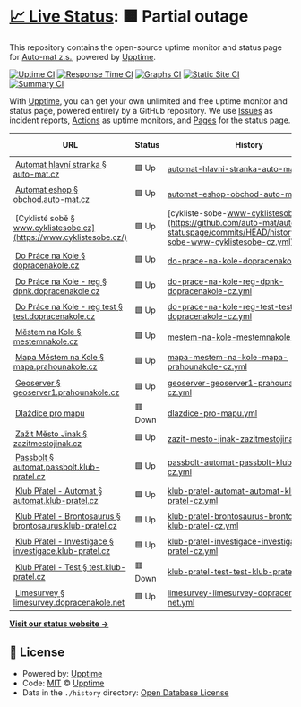 # [📈 Live Status](https://demo.upptime.js.org): <!--live status--> **🟧 Partial outage**

This repository contains the open-source uptime monitor and status page for [Auto-mat z.s.](https://auto-mat.cz), powered by [Upptime](https://github.com/upptime/upptime).

[![Uptime CI](https://github.com/auto-mat/automat-statuspage/workflows/Uptime%20CI/badge.svg)](https://github.com/auto-mat/automat-statuspage/actions?query=workflow%3A%22Uptime+CI%22)
[![Response Time CI](https://github.com/auto-mat/automat-statuspage/workflows/Response%20Time%20CI/badge.svg)](https://github.com/auto-mat/automat-statuspage/actions?query=workflow%3A%22Response+Time+CI%22)
[![Graphs CI](https://github.com/auto-mat/automat-statuspage/workflows/Graphs%20CI/badge.svg)](https://github.com/auto-mat/automat-statuspage/actions?query=workflow%3A%22Graphs+CI%22)
[![Static Site CI](https://github.com/auto-mat/automat-statuspage/workflows/Static%20Site%20CI/badge.svg)](https://github.com/auto-mat/automat-statuspage/actions?query=workflow%3A%22Static+Site+CI%22)
[![Summary CI](https://github.com/auto-mat/automat-statuspage/workflows/Summary%20CI/badge.svg)](https://github.com/auto-mat/automat-statuspage/actions?query=workflow%3A%22Summary+CI%22)

With [Upptime](https://upptime.js.org), you can get your own unlimited and free uptime monitor and status page, powered entirely by a GitHub repository. We use [Issues](https://github.com/upptime/upptime/issues) as incident reports, [Actions](https://github.com/auto-mat/automat-statuspage/actions) as uptime monitors, and [Pages](https://demo.upptime.js.org) for the status page.

<!--start: status pages-->
<!-- This summary is generated by Upptime (https://github.com/upptime/upptime) -->
<!-- Do not edit this manually, your changes will be overwritten -->
<!-- prettier-ignore -->
| URL | Status | History | Response Time | Uptime |
| --- | ------ | ------- | ------------- | ------ |
| <img alt="" src="https://icons.duckduckgo.com/ip3/auto-mat.cz.ico" height="13"> [Automat hlavní stranka § auto-mat.cz](https://auto-mat.cz) | 🟩 Up | [automat-hlavni-stranka-auto-mat-cz.yml](https://github.com/auto-mat/automat-statuspage/commits/HEAD/history/automat-hlavni-stranka-auto-mat-cz.yml) | <details><summary><img alt="Response time graph" src="./graphs/automat-hlavni-stranka-auto-mat-cz/response-time-week.png" height="20"> 1894ms</summary><br><a href="https://auto-mat.github.io/automat-statuspage/history/automat-hlavni-stranka-auto-mat-cz"><img alt="Response time 2185" src="https://img.shields.io/endpoint?url=https%3A%2F%2Fraw.githubusercontent.com%2Fauto-mat%2Fautomat-statuspage%2FHEAD%2Fapi%2Fautomat-hlavni-stranka-auto-mat-cz%2Fresponse-time.json"></a><br><a href="https://auto-mat.github.io/automat-statuspage/history/automat-hlavni-stranka-auto-mat-cz"><img alt="24-hour response time 1486" src="https://img.shields.io/endpoint?url=https%3A%2F%2Fraw.githubusercontent.com%2Fauto-mat%2Fautomat-statuspage%2FHEAD%2Fapi%2Fautomat-hlavni-stranka-auto-mat-cz%2Fresponse-time-day.json"></a><br><a href="https://auto-mat.github.io/automat-statuspage/history/automat-hlavni-stranka-auto-mat-cz"><img alt="7-day response time 1894" src="https://img.shields.io/endpoint?url=https%3A%2F%2Fraw.githubusercontent.com%2Fauto-mat%2Fautomat-statuspage%2FHEAD%2Fapi%2Fautomat-hlavni-stranka-auto-mat-cz%2Fresponse-time-week.json"></a><br><a href="https://auto-mat.github.io/automat-statuspage/history/automat-hlavni-stranka-auto-mat-cz"><img alt="30-day response time 2211" src="https://img.shields.io/endpoint?url=https%3A%2F%2Fraw.githubusercontent.com%2Fauto-mat%2Fautomat-statuspage%2FHEAD%2Fapi%2Fautomat-hlavni-stranka-auto-mat-cz%2Fresponse-time-month.json"></a><br><a href="https://auto-mat.github.io/automat-statuspage/history/automat-hlavni-stranka-auto-mat-cz"><img alt="1-year response time 2149" src="https://img.shields.io/endpoint?url=https%3A%2F%2Fraw.githubusercontent.com%2Fauto-mat%2Fautomat-statuspage%2FHEAD%2Fapi%2Fautomat-hlavni-stranka-auto-mat-cz%2Fresponse-time-year.json"></a></details> | <details><summary><a href="https://auto-mat.github.io/automat-statuspage/history/automat-hlavni-stranka-auto-mat-cz">100.00%</a></summary><a href="https://auto-mat.github.io/automat-statuspage/history/automat-hlavni-stranka-auto-mat-cz"><img alt="All-time uptime 99.73%" src="https://img.shields.io/endpoint?url=https%3A%2F%2Fraw.githubusercontent.com%2Fauto-mat%2Fautomat-statuspage%2FHEAD%2Fapi%2Fautomat-hlavni-stranka-auto-mat-cz%2Fuptime.json"></a><br><a href="https://auto-mat.github.io/automat-statuspage/history/automat-hlavni-stranka-auto-mat-cz"><img alt="24-hour uptime 100.00%" src="https://img.shields.io/endpoint?url=https%3A%2F%2Fraw.githubusercontent.com%2Fauto-mat%2Fautomat-statuspage%2FHEAD%2Fapi%2Fautomat-hlavni-stranka-auto-mat-cz%2Fuptime-day.json"></a><br><a href="https://auto-mat.github.io/automat-statuspage/history/automat-hlavni-stranka-auto-mat-cz"><img alt="7-day uptime 100.00%" src="https://img.shields.io/endpoint?url=https%3A%2F%2Fraw.githubusercontent.com%2Fauto-mat%2Fautomat-statuspage%2FHEAD%2Fapi%2Fautomat-hlavni-stranka-auto-mat-cz%2Fuptime-week.json"></a><br><a href="https://auto-mat.github.io/automat-statuspage/history/automat-hlavni-stranka-auto-mat-cz"><img alt="30-day uptime 100.00%" src="https://img.shields.io/endpoint?url=https%3A%2F%2Fraw.githubusercontent.com%2Fauto-mat%2Fautomat-statuspage%2FHEAD%2Fapi%2Fautomat-hlavni-stranka-auto-mat-cz%2Fuptime-month.json"></a><br><a href="https://auto-mat.github.io/automat-statuspage/history/automat-hlavni-stranka-auto-mat-cz"><img alt="1-year uptime 99.56%" src="https://img.shields.io/endpoint?url=https%3A%2F%2Fraw.githubusercontent.com%2Fauto-mat%2Fautomat-statuspage%2FHEAD%2Fapi%2Fautomat-hlavni-stranka-auto-mat-cz%2Fuptime-year.json"></a></details>
| <img alt="" src="https://icons.duckduckgo.com/ip3/obchod.auto-mat.cz.ico" height="13"> [Automat eshop § obchod.auto-mat.cz](https://obchod.auto-mat.cz/) | 🟩 Up | [automat-eshop-obchod-auto-mat-cz.yml](https://github.com/auto-mat/automat-statuspage/commits/HEAD/history/automat-eshop-obchod-auto-mat-cz.yml) | <details><summary><img alt="Response time graph" src="./graphs/automat-eshop-obchod-auto-mat-cz/response-time-week.png" height="20"> 1405ms</summary><br><a href="https://auto-mat.github.io/automat-statuspage/history/automat-eshop-obchod-auto-mat-cz"><img alt="Response time 1452" src="https://img.shields.io/endpoint?url=https%3A%2F%2Fraw.githubusercontent.com%2Fauto-mat%2Fautomat-statuspage%2FHEAD%2Fapi%2Fautomat-eshop-obchod-auto-mat-cz%2Fresponse-time.json"></a><br><a href="https://auto-mat.github.io/automat-statuspage/history/automat-eshop-obchod-auto-mat-cz"><img alt="24-hour response time 1307" src="https://img.shields.io/endpoint?url=https%3A%2F%2Fraw.githubusercontent.com%2Fauto-mat%2Fautomat-statuspage%2FHEAD%2Fapi%2Fautomat-eshop-obchod-auto-mat-cz%2Fresponse-time-day.json"></a><br><a href="https://auto-mat.github.io/automat-statuspage/history/automat-eshop-obchod-auto-mat-cz"><img alt="7-day response time 1405" src="https://img.shields.io/endpoint?url=https%3A%2F%2Fraw.githubusercontent.com%2Fauto-mat%2Fautomat-statuspage%2FHEAD%2Fapi%2Fautomat-eshop-obchod-auto-mat-cz%2Fresponse-time-week.json"></a><br><a href="https://auto-mat.github.io/automat-statuspage/history/automat-eshop-obchod-auto-mat-cz"><img alt="30-day response time 1294" src="https://img.shields.io/endpoint?url=https%3A%2F%2Fraw.githubusercontent.com%2Fauto-mat%2Fautomat-statuspage%2FHEAD%2Fapi%2Fautomat-eshop-obchod-auto-mat-cz%2Fresponse-time-month.json"></a><br><a href="https://auto-mat.github.io/automat-statuspage/history/automat-eshop-obchod-auto-mat-cz"><img alt="1-year response time 1466" src="https://img.shields.io/endpoint?url=https%3A%2F%2Fraw.githubusercontent.com%2Fauto-mat%2Fautomat-statuspage%2FHEAD%2Fapi%2Fautomat-eshop-obchod-auto-mat-cz%2Fresponse-time-year.json"></a></details> | <details><summary><a href="https://auto-mat.github.io/automat-statuspage/history/automat-eshop-obchod-auto-mat-cz">100.00%</a></summary><a href="https://auto-mat.github.io/automat-statuspage/history/automat-eshop-obchod-auto-mat-cz"><img alt="All-time uptime 99.72%" src="https://img.shields.io/endpoint?url=https%3A%2F%2Fraw.githubusercontent.com%2Fauto-mat%2Fautomat-statuspage%2FHEAD%2Fapi%2Fautomat-eshop-obchod-auto-mat-cz%2Fuptime.json"></a><br><a href="https://auto-mat.github.io/automat-statuspage/history/automat-eshop-obchod-auto-mat-cz"><img alt="24-hour uptime 100.00%" src="https://img.shields.io/endpoint?url=https%3A%2F%2Fraw.githubusercontent.com%2Fauto-mat%2Fautomat-statuspage%2FHEAD%2Fapi%2Fautomat-eshop-obchod-auto-mat-cz%2Fuptime-day.json"></a><br><a href="https://auto-mat.github.io/automat-statuspage/history/automat-eshop-obchod-auto-mat-cz"><img alt="7-day uptime 100.00%" src="https://img.shields.io/endpoint?url=https%3A%2F%2Fraw.githubusercontent.com%2Fauto-mat%2Fautomat-statuspage%2FHEAD%2Fapi%2Fautomat-eshop-obchod-auto-mat-cz%2Fuptime-week.json"></a><br><a href="https://auto-mat.github.io/automat-statuspage/history/automat-eshop-obchod-auto-mat-cz"><img alt="30-day uptime 100.00%" src="https://img.shields.io/endpoint?url=https%3A%2F%2Fraw.githubusercontent.com%2Fauto-mat%2Fautomat-statuspage%2FHEAD%2Fapi%2Fautomat-eshop-obchod-auto-mat-cz%2Fuptime-month.json"></a><br><a href="https://auto-mat.github.io/automat-statuspage/history/automat-eshop-obchod-auto-mat-cz"><img alt="1-year uptime 99.52%" src="https://img.shields.io/endpoint?url=https%3A%2F%2Fraw.githubusercontent.com%2Fauto-mat%2Fautomat-statuspage%2FHEAD%2Fapi%2Fautomat-eshop-obchod-auto-mat-cz%2Fuptime-year.json"></a></details>
| <img alt="" src="https://icons.duckduckgo.com/ip3/www.cyklistesobe.cz.ico" height="13"> [Cyklisté sobě § www.cyklistesobe.cz](https://www.cyklistesobe.cz/) | 🟩 Up | [cykliste-sobe-www-cyklistesobe-cz.yml](https://github.com/auto-mat/automat-statuspage/commits/HEAD/history/cykliste-sobe-www-cyklistesobe-cz.yml) | <details><summary><img alt="Response time graph" src="./graphs/cykliste-sobe-www-cyklistesobe-cz/response-time-week.png" height="20"> 1216ms</summary><br><a href="https://auto-mat.github.io/automat-statuspage/history/cykliste-sobe-www-cyklistesobe-cz"><img alt="Response time 3570" src="https://img.shields.io/endpoint?url=https%3A%2F%2Fraw.githubusercontent.com%2Fauto-mat%2Fautomat-statuspage%2FHEAD%2Fapi%2Fcykliste-sobe-www-cyklistesobe-cz%2Fresponse-time.json"></a><br><a href="https://auto-mat.github.io/automat-statuspage/history/cykliste-sobe-www-cyklistesobe-cz"><img alt="24-hour response time 1117" src="https://img.shields.io/endpoint?url=https%3A%2F%2Fraw.githubusercontent.com%2Fauto-mat%2Fautomat-statuspage%2FHEAD%2Fapi%2Fcykliste-sobe-www-cyklistesobe-cz%2Fresponse-time-day.json"></a><br><a href="https://auto-mat.github.io/automat-statuspage/history/cykliste-sobe-www-cyklistesobe-cz"><img alt="7-day response time 1216" src="https://img.shields.io/endpoint?url=https%3A%2F%2Fraw.githubusercontent.com%2Fauto-mat%2Fautomat-statuspage%2FHEAD%2Fapi%2Fcykliste-sobe-www-cyklistesobe-cz%2Fresponse-time-week.json"></a><br><a href="https://auto-mat.github.io/automat-statuspage/history/cykliste-sobe-www-cyklistesobe-cz"><img alt="30-day response time 1063" src="https://img.shields.io/endpoint?url=https%3A%2F%2Fraw.githubusercontent.com%2Fauto-mat%2Fautomat-statuspage%2FHEAD%2Fapi%2Fcykliste-sobe-www-cyklistesobe-cz%2Fresponse-time-month.json"></a><br><a href="https://auto-mat.github.io/automat-statuspage/history/cykliste-sobe-www-cyklistesobe-cz"><img alt="1-year response time 2250" src="https://img.shields.io/endpoint?url=https%3A%2F%2Fraw.githubusercontent.com%2Fauto-mat%2Fautomat-statuspage%2FHEAD%2Fapi%2Fcykliste-sobe-www-cyklistesobe-cz%2Fresponse-time-year.json"></a></details> | <details><summary><a href="https://auto-mat.github.io/automat-statuspage/history/cykliste-sobe-www-cyklistesobe-cz">100.00%</a></summary><a href="https://auto-mat.github.io/automat-statuspage/history/cykliste-sobe-www-cyklistesobe-cz"><img alt="All-time uptime 94.91%" src="https://img.shields.io/endpoint?url=https%3A%2F%2Fraw.githubusercontent.com%2Fauto-mat%2Fautomat-statuspage%2FHEAD%2Fapi%2Fcykliste-sobe-www-cyklistesobe-cz%2Fuptime.json"></a><br><a href="https://auto-mat.github.io/automat-statuspage/history/cykliste-sobe-www-cyklistesobe-cz"><img alt="24-hour uptime 100.00%" src="https://img.shields.io/endpoint?url=https%3A%2F%2Fraw.githubusercontent.com%2Fauto-mat%2Fautomat-statuspage%2FHEAD%2Fapi%2Fcykliste-sobe-www-cyklistesobe-cz%2Fuptime-day.json"></a><br><a href="https://auto-mat.github.io/automat-statuspage/history/cykliste-sobe-www-cyklistesobe-cz"><img alt="7-day uptime 100.00%" src="https://img.shields.io/endpoint?url=https%3A%2F%2Fraw.githubusercontent.com%2Fauto-mat%2Fautomat-statuspage%2FHEAD%2Fapi%2Fcykliste-sobe-www-cyklistesobe-cz%2Fuptime-week.json"></a><br><a href="https://auto-mat.github.io/automat-statuspage/history/cykliste-sobe-www-cyklistesobe-cz"><img alt="30-day uptime 100.00%" src="https://img.shields.io/endpoint?url=https%3A%2F%2Fraw.githubusercontent.com%2Fauto-mat%2Fautomat-statuspage%2FHEAD%2Fapi%2Fcykliste-sobe-www-cyklistesobe-cz%2Fuptime-month.json"></a><br><a href="https://auto-mat.github.io/automat-statuspage/history/cykliste-sobe-www-cyklistesobe-cz"><img alt="1-year uptime 97.49%" src="https://img.shields.io/endpoint?url=https%3A%2F%2Fraw.githubusercontent.com%2Fauto-mat%2Fautomat-statuspage%2FHEAD%2Fapi%2Fcykliste-sobe-www-cyklistesobe-cz%2Fuptime-year.json"></a></details>
| <img alt="" src="https://icons.duckduckgo.com/ip3/dopracenakole.cz.ico" height="13"> [Do Práce na Kole § dopracenakole.cz](https://dopracenakole.cz) | 🟩 Up | [do-prace-na-kole-dopracenakole-cz.yml](https://github.com/auto-mat/automat-statuspage/commits/HEAD/history/do-prace-na-kole-dopracenakole-cz.yml) | <details><summary><img alt="Response time graph" src="./graphs/do-prace-na-kole-dopracenakole-cz/response-time-week.png" height="20"> 1522ms</summary><br><a href="https://auto-mat.github.io/automat-statuspage/history/do-prace-na-kole-dopracenakole-cz"><img alt="Response time 2317" src="https://img.shields.io/endpoint?url=https%3A%2F%2Fraw.githubusercontent.com%2Fauto-mat%2Fautomat-statuspage%2FHEAD%2Fapi%2Fdo-prace-na-kole-dopracenakole-cz%2Fresponse-time.json"></a><br><a href="https://auto-mat.github.io/automat-statuspage/history/do-prace-na-kole-dopracenakole-cz"><img alt="24-hour response time 1607" src="https://img.shields.io/endpoint?url=https%3A%2F%2Fraw.githubusercontent.com%2Fauto-mat%2Fautomat-statuspage%2FHEAD%2Fapi%2Fdo-prace-na-kole-dopracenakole-cz%2Fresponse-time-day.json"></a><br><a href="https://auto-mat.github.io/automat-statuspage/history/do-prace-na-kole-dopracenakole-cz"><img alt="7-day response time 1522" src="https://img.shields.io/endpoint?url=https%3A%2F%2Fraw.githubusercontent.com%2Fauto-mat%2Fautomat-statuspage%2FHEAD%2Fapi%2Fdo-prace-na-kole-dopracenakole-cz%2Fresponse-time-week.json"></a><br><a href="https://auto-mat.github.io/automat-statuspage/history/do-prace-na-kole-dopracenakole-cz"><img alt="30-day response time 1761" src="https://img.shields.io/endpoint?url=https%3A%2F%2Fraw.githubusercontent.com%2Fauto-mat%2Fautomat-statuspage%2FHEAD%2Fapi%2Fdo-prace-na-kole-dopracenakole-cz%2Fresponse-time-month.json"></a><br><a href="https://auto-mat.github.io/automat-statuspage/history/do-prace-na-kole-dopracenakole-cz"><img alt="1-year response time 2366" src="https://img.shields.io/endpoint?url=https%3A%2F%2Fraw.githubusercontent.com%2Fauto-mat%2Fautomat-statuspage%2FHEAD%2Fapi%2Fdo-prace-na-kole-dopracenakole-cz%2Fresponse-time-year.json"></a></details> | <details><summary><a href="https://auto-mat.github.io/automat-statuspage/history/do-prace-na-kole-dopracenakole-cz">100.00%</a></summary><a href="https://auto-mat.github.io/automat-statuspage/history/do-prace-na-kole-dopracenakole-cz"><img alt="All-time uptime 99.84%" src="https://img.shields.io/endpoint?url=https%3A%2F%2Fraw.githubusercontent.com%2Fauto-mat%2Fautomat-statuspage%2FHEAD%2Fapi%2Fdo-prace-na-kole-dopracenakole-cz%2Fuptime.json"></a><br><a href="https://auto-mat.github.io/automat-statuspage/history/do-prace-na-kole-dopracenakole-cz"><img alt="24-hour uptime 100.00%" src="https://img.shields.io/endpoint?url=https%3A%2F%2Fraw.githubusercontent.com%2Fauto-mat%2Fautomat-statuspage%2FHEAD%2Fapi%2Fdo-prace-na-kole-dopracenakole-cz%2Fuptime-day.json"></a><br><a href="https://auto-mat.github.io/automat-statuspage/history/do-prace-na-kole-dopracenakole-cz"><img alt="7-day uptime 100.00%" src="https://img.shields.io/endpoint?url=https%3A%2F%2Fraw.githubusercontent.com%2Fauto-mat%2Fautomat-statuspage%2FHEAD%2Fapi%2Fdo-prace-na-kole-dopracenakole-cz%2Fuptime-week.json"></a><br><a href="https://auto-mat.github.io/automat-statuspage/history/do-prace-na-kole-dopracenakole-cz"><img alt="30-day uptime 99.96%" src="https://img.shields.io/endpoint?url=https%3A%2F%2Fraw.githubusercontent.com%2Fauto-mat%2Fautomat-statuspage%2FHEAD%2Fapi%2Fdo-prace-na-kole-dopracenakole-cz%2Fuptime-month.json"></a><br><a href="https://auto-mat.github.io/automat-statuspage/history/do-prace-na-kole-dopracenakole-cz"><img alt="1-year uptime 99.73%" src="https://img.shields.io/endpoint?url=https%3A%2F%2Fraw.githubusercontent.com%2Fauto-mat%2Fautomat-statuspage%2FHEAD%2Fapi%2Fdo-prace-na-kole-dopracenakole-cz%2Fuptime-year.json"></a></details>
| <img alt="" src="https://icons.duckduckgo.com/ip3/dpnk.dopracenakole.cz.ico" height="13"> [Do Práce na Kole - reg § dpnk.dopracenakole.cz](https://dpnk.dopracenakole.cz) | 🟩 Up | [do-prace-na-kole-reg-dpnk-dopracenakole-cz.yml](https://github.com/auto-mat/automat-statuspage/commits/HEAD/history/do-prace-na-kole-reg-dpnk-dopracenakole-cz.yml) | <details><summary><img alt="Response time graph" src="./graphs/do-prace-na-kole-reg-dpnk-dopracenakole-cz/response-time-week.png" height="20"> 3957ms</summary><br><a href="https://auto-mat.github.io/automat-statuspage/history/do-prace-na-kole-reg-dpnk-dopracenakole-cz"><img alt="Response time 1863" src="https://img.shields.io/endpoint?url=https%3A%2F%2Fraw.githubusercontent.com%2Fauto-mat%2Fautomat-statuspage%2FHEAD%2Fapi%2Fdo-prace-na-kole-reg-dpnk-dopracenakole-cz%2Fresponse-time.json"></a><br><a href="https://auto-mat.github.io/automat-statuspage/history/do-prace-na-kole-reg-dpnk-dopracenakole-cz"><img alt="24-hour response time 1822" src="https://img.shields.io/endpoint?url=https%3A%2F%2Fraw.githubusercontent.com%2Fauto-mat%2Fautomat-statuspage%2FHEAD%2Fapi%2Fdo-prace-na-kole-reg-dpnk-dopracenakole-cz%2Fresponse-time-day.json"></a><br><a href="https://auto-mat.github.io/automat-statuspage/history/do-prace-na-kole-reg-dpnk-dopracenakole-cz"><img alt="7-day response time 3957" src="https://img.shields.io/endpoint?url=https%3A%2F%2Fraw.githubusercontent.com%2Fauto-mat%2Fautomat-statuspage%2FHEAD%2Fapi%2Fdo-prace-na-kole-reg-dpnk-dopracenakole-cz%2Fresponse-time-week.json"></a><br><a href="https://auto-mat.github.io/automat-statuspage/history/do-prace-na-kole-reg-dpnk-dopracenakole-cz"><img alt="30-day response time 2953" src="https://img.shields.io/endpoint?url=https%3A%2F%2Fraw.githubusercontent.com%2Fauto-mat%2Fautomat-statuspage%2FHEAD%2Fapi%2Fdo-prace-na-kole-reg-dpnk-dopracenakole-cz%2Fresponse-time-month.json"></a><br><a href="https://auto-mat.github.io/automat-statuspage/history/do-prace-na-kole-reg-dpnk-dopracenakole-cz"><img alt="1-year response time 1877" src="https://img.shields.io/endpoint?url=https%3A%2F%2Fraw.githubusercontent.com%2Fauto-mat%2Fautomat-statuspage%2FHEAD%2Fapi%2Fdo-prace-na-kole-reg-dpnk-dopracenakole-cz%2Fresponse-time-year.json"></a></details> | <details><summary><a href="https://auto-mat.github.io/automat-statuspage/history/do-prace-na-kole-reg-dpnk-dopracenakole-cz">99.63%</a></summary><a href="https://auto-mat.github.io/automat-statuspage/history/do-prace-na-kole-reg-dpnk-dopracenakole-cz"><img alt="All-time uptime 98.00%" src="https://img.shields.io/endpoint?url=https%3A%2F%2Fraw.githubusercontent.com%2Fauto-mat%2Fautomat-statuspage%2FHEAD%2Fapi%2Fdo-prace-na-kole-reg-dpnk-dopracenakole-cz%2Fuptime.json"></a><br><a href="https://auto-mat.github.io/automat-statuspage/history/do-prace-na-kole-reg-dpnk-dopracenakole-cz"><img alt="24-hour uptime 100.00%" src="https://img.shields.io/endpoint?url=https%3A%2F%2Fraw.githubusercontent.com%2Fauto-mat%2Fautomat-statuspage%2FHEAD%2Fapi%2Fdo-prace-na-kole-reg-dpnk-dopracenakole-cz%2Fuptime-day.json"></a><br><a href="https://auto-mat.github.io/automat-statuspage/history/do-prace-na-kole-reg-dpnk-dopracenakole-cz"><img alt="7-day uptime 99.63%" src="https://img.shields.io/endpoint?url=https%3A%2F%2Fraw.githubusercontent.com%2Fauto-mat%2Fautomat-statuspage%2FHEAD%2Fapi%2Fdo-prace-na-kole-reg-dpnk-dopracenakole-cz%2Fuptime-week.json"></a><br><a href="https://auto-mat.github.io/automat-statuspage/history/do-prace-na-kole-reg-dpnk-dopracenakole-cz"><img alt="30-day uptime 99.50%" src="https://img.shields.io/endpoint?url=https%3A%2F%2Fraw.githubusercontent.com%2Fauto-mat%2Fautomat-statuspage%2FHEAD%2Fapi%2Fdo-prace-na-kole-reg-dpnk-dopracenakole-cz%2Fuptime-month.json"></a><br><a href="https://auto-mat.github.io/automat-statuspage/history/do-prace-na-kole-reg-dpnk-dopracenakole-cz"><img alt="1-year uptime 98.72%" src="https://img.shields.io/endpoint?url=https%3A%2F%2Fraw.githubusercontent.com%2Fauto-mat%2Fautomat-statuspage%2FHEAD%2Fapi%2Fdo-prace-na-kole-reg-dpnk-dopracenakole-cz%2Fuptime-year.json"></a></details>
| <img alt="" src="https://icons.duckduckgo.com/ip3/test.dopracenakole.cz.ico" height="13"> [Do Práce na Kole - reg test § test.dopracenakole.cz](https://test.dopracenakole.cz) | 🟩 Up | [do-prace-na-kole-reg-test-test-dopracenakole-cz.yml](https://github.com/auto-mat/automat-statuspage/commits/HEAD/history/do-prace-na-kole-reg-test-test-dopracenakole-cz.yml) | <details><summary><img alt="Response time graph" src="./graphs/do-prace-na-kole-reg-test-test-dopracenakole-cz/response-time-week.png" height="20"> 3113ms</summary><br><a href="https://auto-mat.github.io/automat-statuspage/history/do-prace-na-kole-reg-test-test-dopracenakole-cz"><img alt="Response time 1416" src="https://img.shields.io/endpoint?url=https%3A%2F%2Fraw.githubusercontent.com%2Fauto-mat%2Fautomat-statuspage%2FHEAD%2Fapi%2Fdo-prace-na-kole-reg-test-test-dopracenakole-cz%2Fresponse-time.json"></a><br><a href="https://auto-mat.github.io/automat-statuspage/history/do-prace-na-kole-reg-test-test-dopracenakole-cz"><img alt="24-hour response time 2193" src="https://img.shields.io/endpoint?url=https%3A%2F%2Fraw.githubusercontent.com%2Fauto-mat%2Fautomat-statuspage%2FHEAD%2Fapi%2Fdo-prace-na-kole-reg-test-test-dopracenakole-cz%2Fresponse-time-day.json"></a><br><a href="https://auto-mat.github.io/automat-statuspage/history/do-prace-na-kole-reg-test-test-dopracenakole-cz"><img alt="7-day response time 3113" src="https://img.shields.io/endpoint?url=https%3A%2F%2Fraw.githubusercontent.com%2Fauto-mat%2Fautomat-statuspage%2FHEAD%2Fapi%2Fdo-prace-na-kole-reg-test-test-dopracenakole-cz%2Fresponse-time-week.json"></a><br><a href="https://auto-mat.github.io/automat-statuspage/history/do-prace-na-kole-reg-test-test-dopracenakole-cz"><img alt="30-day response time 2460" src="https://img.shields.io/endpoint?url=https%3A%2F%2Fraw.githubusercontent.com%2Fauto-mat%2Fautomat-statuspage%2FHEAD%2Fapi%2Fdo-prace-na-kole-reg-test-test-dopracenakole-cz%2Fresponse-time-month.json"></a><br><a href="https://auto-mat.github.io/automat-statuspage/history/do-prace-na-kole-reg-test-test-dopracenakole-cz"><img alt="1-year response time 1538" src="https://img.shields.io/endpoint?url=https%3A%2F%2Fraw.githubusercontent.com%2Fauto-mat%2Fautomat-statuspage%2FHEAD%2Fapi%2Fdo-prace-na-kole-reg-test-test-dopracenakole-cz%2Fresponse-time-year.json"></a></details> | <details><summary><a href="https://auto-mat.github.io/automat-statuspage/history/do-prace-na-kole-reg-test-test-dopracenakole-cz">99.62%</a></summary><a href="https://auto-mat.github.io/automat-statuspage/history/do-prace-na-kole-reg-test-test-dopracenakole-cz"><img alt="All-time uptime 98.69%" src="https://img.shields.io/endpoint?url=https%3A%2F%2Fraw.githubusercontent.com%2Fauto-mat%2Fautomat-statuspage%2FHEAD%2Fapi%2Fdo-prace-na-kole-reg-test-test-dopracenakole-cz%2Fuptime.json"></a><br><a href="https://auto-mat.github.io/automat-statuspage/history/do-prace-na-kole-reg-test-test-dopracenakole-cz"><img alt="24-hour uptime 98.81%" src="https://img.shields.io/endpoint?url=https%3A%2F%2Fraw.githubusercontent.com%2Fauto-mat%2Fautomat-statuspage%2FHEAD%2Fapi%2Fdo-prace-na-kole-reg-test-test-dopracenakole-cz%2Fuptime-day.json"></a><br><a href="https://auto-mat.github.io/automat-statuspage/history/do-prace-na-kole-reg-test-test-dopracenakole-cz"><img alt="7-day uptime 99.62%" src="https://img.shields.io/endpoint?url=https%3A%2F%2Fraw.githubusercontent.com%2Fauto-mat%2Fautomat-statuspage%2FHEAD%2Fapi%2Fdo-prace-na-kole-reg-test-test-dopracenakole-cz%2Fuptime-week.json"></a><br><a href="https://auto-mat.github.io/automat-statuspage/history/do-prace-na-kole-reg-test-test-dopracenakole-cz"><img alt="30-day uptime 99.60%" src="https://img.shields.io/endpoint?url=https%3A%2F%2Fraw.githubusercontent.com%2Fauto-mat%2Fautomat-statuspage%2FHEAD%2Fapi%2Fdo-prace-na-kole-reg-test-test-dopracenakole-cz%2Fuptime-month.json"></a><br><a href="https://auto-mat.github.io/automat-statuspage/history/do-prace-na-kole-reg-test-test-dopracenakole-cz"><img alt="1-year uptime 97.78%" src="https://img.shields.io/endpoint?url=https%3A%2F%2Fraw.githubusercontent.com%2Fauto-mat%2Fautomat-statuspage%2FHEAD%2Fapi%2Fdo-prace-na-kole-reg-test-test-dopracenakole-cz%2Fuptime-year.json"></a></details>
| <img alt="" src="https://icons.duckduckgo.com/ip3/mestemnakole.cz.ico" height="13"> [Městem na Kole § mestemnakole.cz](https://mestemnakole.cz) | 🟩 Up | [mestem-na-kole-mestemnakole-cz.yml](https://github.com/auto-mat/automat-statuspage/commits/HEAD/history/mestem-na-kole-mestemnakole-cz.yml) | <details><summary><img alt="Response time graph" src="./graphs/mestem-na-kole-mestemnakole-cz/response-time-week.png" height="20"> 819ms</summary><br><a href="https://auto-mat.github.io/automat-statuspage/history/mestem-na-kole-mestemnakole-cz"><img alt="Response time 1014" src="https://img.shields.io/endpoint?url=https%3A%2F%2Fraw.githubusercontent.com%2Fauto-mat%2Fautomat-statuspage%2FHEAD%2Fapi%2Fmestem-na-kole-mestemnakole-cz%2Fresponse-time.json"></a><br><a href="https://auto-mat.github.io/automat-statuspage/history/mestem-na-kole-mestemnakole-cz"><img alt="24-hour response time 861" src="https://img.shields.io/endpoint?url=https%3A%2F%2Fraw.githubusercontent.com%2Fauto-mat%2Fautomat-statuspage%2FHEAD%2Fapi%2Fmestem-na-kole-mestemnakole-cz%2Fresponse-time-day.json"></a><br><a href="https://auto-mat.github.io/automat-statuspage/history/mestem-na-kole-mestemnakole-cz"><img alt="7-day response time 819" src="https://img.shields.io/endpoint?url=https%3A%2F%2Fraw.githubusercontent.com%2Fauto-mat%2Fautomat-statuspage%2FHEAD%2Fapi%2Fmestem-na-kole-mestemnakole-cz%2Fresponse-time-week.json"></a><br><a href="https://auto-mat.github.io/automat-statuspage/history/mestem-na-kole-mestemnakole-cz"><img alt="30-day response time 738" src="https://img.shields.io/endpoint?url=https%3A%2F%2Fraw.githubusercontent.com%2Fauto-mat%2Fautomat-statuspage%2FHEAD%2Fapi%2Fmestem-na-kole-mestemnakole-cz%2Fresponse-time-month.json"></a><br><a href="https://auto-mat.github.io/automat-statuspage/history/mestem-na-kole-mestemnakole-cz"><img alt="1-year response time 1059" src="https://img.shields.io/endpoint?url=https%3A%2F%2Fraw.githubusercontent.com%2Fauto-mat%2Fautomat-statuspage%2FHEAD%2Fapi%2Fmestem-na-kole-mestemnakole-cz%2Fresponse-time-year.json"></a></details> | <details><summary><a href="https://auto-mat.github.io/automat-statuspage/history/mestem-na-kole-mestemnakole-cz">100.00%</a></summary><a href="https://auto-mat.github.io/automat-statuspage/history/mestem-na-kole-mestemnakole-cz"><img alt="All-time uptime 99.75%" src="https://img.shields.io/endpoint?url=https%3A%2F%2Fraw.githubusercontent.com%2Fauto-mat%2Fautomat-statuspage%2FHEAD%2Fapi%2Fmestem-na-kole-mestemnakole-cz%2Fuptime.json"></a><br><a href="https://auto-mat.github.io/automat-statuspage/history/mestem-na-kole-mestemnakole-cz"><img alt="24-hour uptime 100.00%" src="https://img.shields.io/endpoint?url=https%3A%2F%2Fraw.githubusercontent.com%2Fauto-mat%2Fautomat-statuspage%2FHEAD%2Fapi%2Fmestem-na-kole-mestemnakole-cz%2Fuptime-day.json"></a><br><a href="https://auto-mat.github.io/automat-statuspage/history/mestem-na-kole-mestemnakole-cz"><img alt="7-day uptime 100.00%" src="https://img.shields.io/endpoint?url=https%3A%2F%2Fraw.githubusercontent.com%2Fauto-mat%2Fautomat-statuspage%2FHEAD%2Fapi%2Fmestem-na-kole-mestemnakole-cz%2Fuptime-week.json"></a><br><a href="https://auto-mat.github.io/automat-statuspage/history/mestem-na-kole-mestemnakole-cz"><img alt="30-day uptime 100.00%" src="https://img.shields.io/endpoint?url=https%3A%2F%2Fraw.githubusercontent.com%2Fauto-mat%2Fautomat-statuspage%2FHEAD%2Fapi%2Fmestem-na-kole-mestemnakole-cz%2Fuptime-month.json"></a><br><a href="https://auto-mat.github.io/automat-statuspage/history/mestem-na-kole-mestemnakole-cz"><img alt="1-year uptime 99.61%" src="https://img.shields.io/endpoint?url=https%3A%2F%2Fraw.githubusercontent.com%2Fauto-mat%2Fautomat-statuspage%2FHEAD%2Fapi%2Fmestem-na-kole-mestemnakole-cz%2Fuptime-year.json"></a></details>
| <img alt="" src="https://icons.duckduckgo.com/ip3/mapa.prahounakole.cz.ico" height="13"> [Mapa Městem na Kole § mapa.prahounakole.cz](https://mapa.prahounakole.cz) | 🟩 Up | [mapa-mestem-na-kole-mapa-prahounakole-cz.yml](https://github.com/auto-mat/automat-statuspage/commits/HEAD/history/mapa-mestem-na-kole-mapa-prahounakole-cz.yml) | <details><summary><img alt="Response time graph" src="./graphs/mapa-mestem-na-kole-mapa-prahounakole-cz/response-time-week.png" height="20"> 1396ms</summary><br><a href="https://auto-mat.github.io/automat-statuspage/history/mapa-mestem-na-kole-mapa-prahounakole-cz"><img alt="Response time 1079" src="https://img.shields.io/endpoint?url=https%3A%2F%2Fraw.githubusercontent.com%2Fauto-mat%2Fautomat-statuspage%2FHEAD%2Fapi%2Fmapa-mestem-na-kole-mapa-prahounakole-cz%2Fresponse-time.json"></a><br><a href="https://auto-mat.github.io/automat-statuspage/history/mapa-mestem-na-kole-mapa-prahounakole-cz"><img alt="24-hour response time 963" src="https://img.shields.io/endpoint?url=https%3A%2F%2Fraw.githubusercontent.com%2Fauto-mat%2Fautomat-statuspage%2FHEAD%2Fapi%2Fmapa-mestem-na-kole-mapa-prahounakole-cz%2Fresponse-time-day.json"></a><br><a href="https://auto-mat.github.io/automat-statuspage/history/mapa-mestem-na-kole-mapa-prahounakole-cz"><img alt="7-day response time 1396" src="https://img.shields.io/endpoint?url=https%3A%2F%2Fraw.githubusercontent.com%2Fauto-mat%2Fautomat-statuspage%2FHEAD%2Fapi%2Fmapa-mestem-na-kole-mapa-prahounakole-cz%2Fresponse-time-week.json"></a><br><a href="https://auto-mat.github.io/automat-statuspage/history/mapa-mestem-na-kole-mapa-prahounakole-cz"><img alt="30-day response time 1422" src="https://img.shields.io/endpoint?url=https%3A%2F%2Fraw.githubusercontent.com%2Fauto-mat%2Fautomat-statuspage%2FHEAD%2Fapi%2Fmapa-mestem-na-kole-mapa-prahounakole-cz%2Fresponse-time-month.json"></a><br><a href="https://auto-mat.github.io/automat-statuspage/history/mapa-mestem-na-kole-mapa-prahounakole-cz"><img alt="1-year response time 1100" src="https://img.shields.io/endpoint?url=https%3A%2F%2Fraw.githubusercontent.com%2Fauto-mat%2Fautomat-statuspage%2FHEAD%2Fapi%2Fmapa-mestem-na-kole-mapa-prahounakole-cz%2Fresponse-time-year.json"></a></details> | <details><summary><a href="https://auto-mat.github.io/automat-statuspage/history/mapa-mestem-na-kole-mapa-prahounakole-cz">99.70%</a></summary><a href="https://auto-mat.github.io/automat-statuspage/history/mapa-mestem-na-kole-mapa-prahounakole-cz"><img alt="All-time uptime 99.19%" src="https://img.shields.io/endpoint?url=https%3A%2F%2Fraw.githubusercontent.com%2Fauto-mat%2Fautomat-statuspage%2FHEAD%2Fapi%2Fmapa-mestem-na-kole-mapa-prahounakole-cz%2Fuptime.json"></a><br><a href="https://auto-mat.github.io/automat-statuspage/history/mapa-mestem-na-kole-mapa-prahounakole-cz"><img alt="24-hour uptime 99.42%" src="https://img.shields.io/endpoint?url=https%3A%2F%2Fraw.githubusercontent.com%2Fauto-mat%2Fautomat-statuspage%2FHEAD%2Fapi%2Fmapa-mestem-na-kole-mapa-prahounakole-cz%2Fuptime-day.json"></a><br><a href="https://auto-mat.github.io/automat-statuspage/history/mapa-mestem-na-kole-mapa-prahounakole-cz"><img alt="7-day uptime 99.70%" src="https://img.shields.io/endpoint?url=https%3A%2F%2Fraw.githubusercontent.com%2Fauto-mat%2Fautomat-statuspage%2FHEAD%2Fapi%2Fmapa-mestem-na-kole-mapa-prahounakole-cz%2Fuptime-week.json"></a><br><a href="https://auto-mat.github.io/automat-statuspage/history/mapa-mestem-na-kole-mapa-prahounakole-cz"><img alt="30-day uptime 99.84%" src="https://img.shields.io/endpoint?url=https%3A%2F%2Fraw.githubusercontent.com%2Fauto-mat%2Fautomat-statuspage%2FHEAD%2Fapi%2Fmapa-mestem-na-kole-mapa-prahounakole-cz%2Fuptime-month.json"></a><br><a href="https://auto-mat.github.io/automat-statuspage/history/mapa-mestem-na-kole-mapa-prahounakole-cz"><img alt="1-year uptime 98.72%" src="https://img.shields.io/endpoint?url=https%3A%2F%2Fraw.githubusercontent.com%2Fauto-mat%2Fautomat-statuspage%2FHEAD%2Fapi%2Fmapa-mestem-na-kole-mapa-prahounakole-cz%2Fuptime-year.json"></a></details>
| <img alt="" src="https://icons.duckduckgo.com/ip3/geoserver1.prahounakole.cz.ico" height="13"> [Geoserver § geoserver1.prahounakole.cz](https://geoserver1.prahounakole.cz) | 🟩 Up | [geoserver-geoserver1-prahounakole-cz.yml](https://github.com/auto-mat/automat-statuspage/commits/HEAD/history/geoserver-geoserver1-prahounakole-cz.yml) | <details><summary><img alt="Response time graph" src="./graphs/geoserver-geoserver1-prahounakole-cz/response-time-week.png" height="20"> 685ms</summary><br><a href="https://auto-mat.github.io/automat-statuspage/history/geoserver-geoserver1-prahounakole-cz"><img alt="Response time 771" src="https://img.shields.io/endpoint?url=https%3A%2F%2Fraw.githubusercontent.com%2Fauto-mat%2Fautomat-statuspage%2FHEAD%2Fapi%2Fgeoserver-geoserver1-prahounakole-cz%2Fresponse-time.json"></a><br><a href="https://auto-mat.github.io/automat-statuspage/history/geoserver-geoserver1-prahounakole-cz"><img alt="24-hour response time 802" src="https://img.shields.io/endpoint?url=https%3A%2F%2Fraw.githubusercontent.com%2Fauto-mat%2Fautomat-statuspage%2FHEAD%2Fapi%2Fgeoserver-geoserver1-prahounakole-cz%2Fresponse-time-day.json"></a><br><a href="https://auto-mat.github.io/automat-statuspage/history/geoserver-geoserver1-prahounakole-cz"><img alt="7-day response time 685" src="https://img.shields.io/endpoint?url=https%3A%2F%2Fraw.githubusercontent.com%2Fauto-mat%2Fautomat-statuspage%2FHEAD%2Fapi%2Fgeoserver-geoserver1-prahounakole-cz%2Fresponse-time-week.json"></a><br><a href="https://auto-mat.github.io/automat-statuspage/history/geoserver-geoserver1-prahounakole-cz"><img alt="30-day response time 952" src="https://img.shields.io/endpoint?url=https%3A%2F%2Fraw.githubusercontent.com%2Fauto-mat%2Fautomat-statuspage%2FHEAD%2Fapi%2Fgeoserver-geoserver1-prahounakole-cz%2Fresponse-time-month.json"></a><br><a href="https://auto-mat.github.io/automat-statuspage/history/geoserver-geoserver1-prahounakole-cz"><img alt="1-year response time 813" src="https://img.shields.io/endpoint?url=https%3A%2F%2Fraw.githubusercontent.com%2Fauto-mat%2Fautomat-statuspage%2FHEAD%2Fapi%2Fgeoserver-geoserver1-prahounakole-cz%2Fresponse-time-year.json"></a></details> | <details><summary><a href="https://auto-mat.github.io/automat-statuspage/history/geoserver-geoserver1-prahounakole-cz">100.00%</a></summary><a href="https://auto-mat.github.io/automat-statuspage/history/geoserver-geoserver1-prahounakole-cz"><img alt="All-time uptime 99.32%" src="https://img.shields.io/endpoint?url=https%3A%2F%2Fraw.githubusercontent.com%2Fauto-mat%2Fautomat-statuspage%2FHEAD%2Fapi%2Fgeoserver-geoserver1-prahounakole-cz%2Fuptime.json"></a><br><a href="https://auto-mat.github.io/automat-statuspage/history/geoserver-geoserver1-prahounakole-cz"><img alt="24-hour uptime 100.00%" src="https://img.shields.io/endpoint?url=https%3A%2F%2Fraw.githubusercontent.com%2Fauto-mat%2Fautomat-statuspage%2FHEAD%2Fapi%2Fgeoserver-geoserver1-prahounakole-cz%2Fuptime-day.json"></a><br><a href="https://auto-mat.github.io/automat-statuspage/history/geoserver-geoserver1-prahounakole-cz"><img alt="7-day uptime 100.00%" src="https://img.shields.io/endpoint?url=https%3A%2F%2Fraw.githubusercontent.com%2Fauto-mat%2Fautomat-statuspage%2FHEAD%2Fapi%2Fgeoserver-geoserver1-prahounakole-cz%2Fuptime-week.json"></a><br><a href="https://auto-mat.github.io/automat-statuspage/history/geoserver-geoserver1-prahounakole-cz"><img alt="30-day uptime 99.91%" src="https://img.shields.io/endpoint?url=https%3A%2F%2Fraw.githubusercontent.com%2Fauto-mat%2Fautomat-statuspage%2FHEAD%2Fapi%2Fgeoserver-geoserver1-prahounakole-cz%2Fuptime-month.json"></a><br><a href="https://auto-mat.github.io/automat-statuspage/history/geoserver-geoserver1-prahounakole-cz"><img alt="1-year uptime 98.87%" src="https://img.shields.io/endpoint?url=https%3A%2F%2Fraw.githubusercontent.com%2Fauto-mat%2Fautomat-statuspage%2FHEAD%2Fapi%2Fgeoserver-geoserver1-prahounakole-cz%2Fuptime-year.json"></a></details>
| <img alt="" src="https://icons.duckduckgo.com/ip3/tiles.prahounakole.cz.ico" height="13"> [Dlaždice pro mapu](https://tiles.prahounakole.cz/) | 🟥 Down | [dlazdice-pro-mapu.yml](https://github.com/auto-mat/automat-statuspage/commits/HEAD/history/dlazdice-pro-mapu.yml) | <details><summary><img alt="Response time graph" src="./graphs/dlazdice-pro-mapu/response-time-week.png" height="20"> 0ms</summary><br><a href="https://auto-mat.github.io/automat-statuspage/history/dlazdice-pro-mapu"><img alt="Response time 662" src="https://img.shields.io/endpoint?url=https%3A%2F%2Fraw.githubusercontent.com%2Fauto-mat%2Fautomat-statuspage%2FHEAD%2Fapi%2Fdlazdice-pro-mapu%2Fresponse-time.json"></a><br><a href="https://auto-mat.github.io/automat-statuspage/history/dlazdice-pro-mapu"><img alt="24-hour response time 0" src="https://img.shields.io/endpoint?url=https%3A%2F%2Fraw.githubusercontent.com%2Fauto-mat%2Fautomat-statuspage%2FHEAD%2Fapi%2Fdlazdice-pro-mapu%2Fresponse-time-day.json"></a><br><a href="https://auto-mat.github.io/automat-statuspage/history/dlazdice-pro-mapu"><img alt="7-day response time 0" src="https://img.shields.io/endpoint?url=https%3A%2F%2Fraw.githubusercontent.com%2Fauto-mat%2Fautomat-statuspage%2FHEAD%2Fapi%2Fdlazdice-pro-mapu%2Fresponse-time-week.json"></a><br><a href="https://auto-mat.github.io/automat-statuspage/history/dlazdice-pro-mapu"><img alt="30-day response time 0" src="https://img.shields.io/endpoint?url=https%3A%2F%2Fraw.githubusercontent.com%2Fauto-mat%2Fautomat-statuspage%2FHEAD%2Fapi%2Fdlazdice-pro-mapu%2Fresponse-time-month.json"></a><br><a href="https://auto-mat.github.io/automat-statuspage/history/dlazdice-pro-mapu"><img alt="1-year response time 661" src="https://img.shields.io/endpoint?url=https%3A%2F%2Fraw.githubusercontent.com%2Fauto-mat%2Fautomat-statuspage%2FHEAD%2Fapi%2Fdlazdice-pro-mapu%2Fresponse-time-year.json"></a></details> | <details><summary><a href="https://auto-mat.github.io/automat-statuspage/history/dlazdice-pro-mapu">0.00%</a></summary><a href="https://auto-mat.github.io/automat-statuspage/history/dlazdice-pro-mapu"><img alt="All-time uptime 84.73%" src="https://img.shields.io/endpoint?url=https%3A%2F%2Fraw.githubusercontent.com%2Fauto-mat%2Fautomat-statuspage%2FHEAD%2Fapi%2Fdlazdice-pro-mapu%2Fuptime.json"></a><br><a href="https://auto-mat.github.io/automat-statuspage/history/dlazdice-pro-mapu"><img alt="24-hour uptime 0.00%" src="https://img.shields.io/endpoint?url=https%3A%2F%2Fraw.githubusercontent.com%2Fauto-mat%2Fautomat-statuspage%2FHEAD%2Fapi%2Fdlazdice-pro-mapu%2Fuptime-day.json"></a><br><a href="https://auto-mat.github.io/automat-statuspage/history/dlazdice-pro-mapu"><img alt="7-day uptime 0.00%" src="https://img.shields.io/endpoint?url=https%3A%2F%2Fraw.githubusercontent.com%2Fauto-mat%2Fautomat-statuspage%2FHEAD%2Fapi%2Fdlazdice-pro-mapu%2Fuptime-week.json"></a><br><a href="https://auto-mat.github.io/automat-statuspage/history/dlazdice-pro-mapu"><img alt="30-day uptime 1.38%" src="https://img.shields.io/endpoint?url=https%3A%2F%2Fraw.githubusercontent.com%2Fauto-mat%2Fautomat-statuspage%2FHEAD%2Fapi%2Fdlazdice-pro-mapu%2Fuptime-month.json"></a><br><a href="https://auto-mat.github.io/automat-statuspage/history/dlazdice-pro-mapu"><img alt="1-year uptime 73.55%" src="https://img.shields.io/endpoint?url=https%3A%2F%2Fraw.githubusercontent.com%2Fauto-mat%2Fautomat-statuspage%2FHEAD%2Fapi%2Fdlazdice-pro-mapu%2Fuptime-year.json"></a></details>
| <img alt="" src="https://icons.duckduckgo.com/ip3/zazitmestojinak.cz.ico" height="13"> [Zažit Město Jinak § zazitmestojinak.cz](https://zazitmestojinak.cz) | 🟩 Up | [zazit-mesto-jinak-zazitmestojinak-cz.yml](https://github.com/auto-mat/automat-statuspage/commits/HEAD/history/zazit-mesto-jinak-zazitmestojinak-cz.yml) | <details><summary><img alt="Response time graph" src="./graphs/zazit-mesto-jinak-zazitmestojinak-cz/response-time-week.png" height="20"> 878ms</summary><br><a href="https://auto-mat.github.io/automat-statuspage/history/zazit-mesto-jinak-zazitmestojinak-cz"><img alt="Response time 1064" src="https://img.shields.io/endpoint?url=https%3A%2F%2Fraw.githubusercontent.com%2Fauto-mat%2Fautomat-statuspage%2FHEAD%2Fapi%2Fzazit-mesto-jinak-zazitmestojinak-cz%2Fresponse-time.json"></a><br><a href="https://auto-mat.github.io/automat-statuspage/history/zazit-mesto-jinak-zazitmestojinak-cz"><img alt="24-hour response time 1163" src="https://img.shields.io/endpoint?url=https%3A%2F%2Fraw.githubusercontent.com%2Fauto-mat%2Fautomat-statuspage%2FHEAD%2Fapi%2Fzazit-mesto-jinak-zazitmestojinak-cz%2Fresponse-time-day.json"></a><br><a href="https://auto-mat.github.io/automat-statuspage/history/zazit-mesto-jinak-zazitmestojinak-cz"><img alt="7-day response time 878" src="https://img.shields.io/endpoint?url=https%3A%2F%2Fraw.githubusercontent.com%2Fauto-mat%2Fautomat-statuspage%2FHEAD%2Fapi%2Fzazit-mesto-jinak-zazitmestojinak-cz%2Fresponse-time-week.json"></a><br><a href="https://auto-mat.github.io/automat-statuspage/history/zazit-mesto-jinak-zazitmestojinak-cz"><img alt="30-day response time 758" src="https://img.shields.io/endpoint?url=https%3A%2F%2Fraw.githubusercontent.com%2Fauto-mat%2Fautomat-statuspage%2FHEAD%2Fapi%2Fzazit-mesto-jinak-zazitmestojinak-cz%2Fresponse-time-month.json"></a><br><a href="https://auto-mat.github.io/automat-statuspage/history/zazit-mesto-jinak-zazitmestojinak-cz"><img alt="1-year response time 1088" src="https://img.shields.io/endpoint?url=https%3A%2F%2Fraw.githubusercontent.com%2Fauto-mat%2Fautomat-statuspage%2FHEAD%2Fapi%2Fzazit-mesto-jinak-zazitmestojinak-cz%2Fresponse-time-year.json"></a></details> | <details><summary><a href="https://auto-mat.github.io/automat-statuspage/history/zazit-mesto-jinak-zazitmestojinak-cz">100.00%</a></summary><a href="https://auto-mat.github.io/automat-statuspage/history/zazit-mesto-jinak-zazitmestojinak-cz"><img alt="All-time uptime 99.84%" src="https://img.shields.io/endpoint?url=https%3A%2F%2Fraw.githubusercontent.com%2Fauto-mat%2Fautomat-statuspage%2FHEAD%2Fapi%2Fzazit-mesto-jinak-zazitmestojinak-cz%2Fuptime.json"></a><br><a href="https://auto-mat.github.io/automat-statuspage/history/zazit-mesto-jinak-zazitmestojinak-cz"><img alt="24-hour uptime 100.00%" src="https://img.shields.io/endpoint?url=https%3A%2F%2Fraw.githubusercontent.com%2Fauto-mat%2Fautomat-statuspage%2FHEAD%2Fapi%2Fzazit-mesto-jinak-zazitmestojinak-cz%2Fuptime-day.json"></a><br><a href="https://auto-mat.github.io/automat-statuspage/history/zazit-mesto-jinak-zazitmestojinak-cz"><img alt="7-day uptime 100.00%" src="https://img.shields.io/endpoint?url=https%3A%2F%2Fraw.githubusercontent.com%2Fauto-mat%2Fautomat-statuspage%2FHEAD%2Fapi%2Fzazit-mesto-jinak-zazitmestojinak-cz%2Fuptime-week.json"></a><br><a href="https://auto-mat.github.io/automat-statuspage/history/zazit-mesto-jinak-zazitmestojinak-cz"><img alt="30-day uptime 100.00%" src="https://img.shields.io/endpoint?url=https%3A%2F%2Fraw.githubusercontent.com%2Fauto-mat%2Fautomat-statuspage%2FHEAD%2Fapi%2Fzazit-mesto-jinak-zazitmestojinak-cz%2Fuptime-month.json"></a><br><a href="https://auto-mat.github.io/automat-statuspage/history/zazit-mesto-jinak-zazitmestojinak-cz"><img alt="1-year uptime 99.72%" src="https://img.shields.io/endpoint?url=https%3A%2F%2Fraw.githubusercontent.com%2Fauto-mat%2Fautomat-statuspage%2FHEAD%2Fapi%2Fzazit-mesto-jinak-zazitmestojinak-cz%2Fuptime-year.json"></a></details>
| <img alt="" src="https://icons.duckduckgo.com/ip3/automat.passbolt.klub-pratel.cz.ico" height="13"> [Passbolt § automat.passbolt.klub-pratel.cz](https://automat.passbolt.klub-pratel.cz) | 🟩 Up | [passbolt-automat-passbolt-klub-pratel-cz.yml](https://github.com/auto-mat/automat-statuspage/commits/HEAD/history/passbolt-automat-passbolt-klub-pratel-cz.yml) | <details><summary><img alt="Response time graph" src="./graphs/passbolt-automat-passbolt-klub-pratel-cz/response-time-week.png" height="20"> 1097ms</summary><br><a href="https://auto-mat.github.io/automat-statuspage/history/passbolt-automat-passbolt-klub-pratel-cz"><img alt="Response time 1020" src="https://img.shields.io/endpoint?url=https%3A%2F%2Fraw.githubusercontent.com%2Fauto-mat%2Fautomat-statuspage%2FHEAD%2Fapi%2Fpassbolt-automat-passbolt-klub-pratel-cz%2Fresponse-time.json"></a><br><a href="https://auto-mat.github.io/automat-statuspage/history/passbolt-automat-passbolt-klub-pratel-cz"><img alt="24-hour response time 1225" src="https://img.shields.io/endpoint?url=https%3A%2F%2Fraw.githubusercontent.com%2Fauto-mat%2Fautomat-statuspage%2FHEAD%2Fapi%2Fpassbolt-automat-passbolt-klub-pratel-cz%2Fresponse-time-day.json"></a><br><a href="https://auto-mat.github.io/automat-statuspage/history/passbolt-automat-passbolt-klub-pratel-cz"><img alt="7-day response time 1097" src="https://img.shields.io/endpoint?url=https%3A%2F%2Fraw.githubusercontent.com%2Fauto-mat%2Fautomat-statuspage%2FHEAD%2Fapi%2Fpassbolt-automat-passbolt-klub-pratel-cz%2Fresponse-time-week.json"></a><br><a href="https://auto-mat.github.io/automat-statuspage/history/passbolt-automat-passbolt-klub-pratel-cz"><img alt="30-day response time 1383" src="https://img.shields.io/endpoint?url=https%3A%2F%2Fraw.githubusercontent.com%2Fauto-mat%2Fautomat-statuspage%2FHEAD%2Fapi%2Fpassbolt-automat-passbolt-klub-pratel-cz%2Fresponse-time-month.json"></a><br><a href="https://auto-mat.github.io/automat-statuspage/history/passbolt-automat-passbolt-klub-pratel-cz"><img alt="1-year response time 1066" src="https://img.shields.io/endpoint?url=https%3A%2F%2Fraw.githubusercontent.com%2Fauto-mat%2Fautomat-statuspage%2FHEAD%2Fapi%2Fpassbolt-automat-passbolt-klub-pratel-cz%2Fresponse-time-year.json"></a></details> | <details><summary><a href="https://auto-mat.github.io/automat-statuspage/history/passbolt-automat-passbolt-klub-pratel-cz">100.00%</a></summary><a href="https://auto-mat.github.io/automat-statuspage/history/passbolt-automat-passbolt-klub-pratel-cz"><img alt="All-time uptime 99.40%" src="https://img.shields.io/endpoint?url=https%3A%2F%2Fraw.githubusercontent.com%2Fauto-mat%2Fautomat-statuspage%2FHEAD%2Fapi%2Fpassbolt-automat-passbolt-klub-pratel-cz%2Fuptime.json"></a><br><a href="https://auto-mat.github.io/automat-statuspage/history/passbolt-automat-passbolt-klub-pratel-cz"><img alt="24-hour uptime 100.00%" src="https://img.shields.io/endpoint?url=https%3A%2F%2Fraw.githubusercontent.com%2Fauto-mat%2Fautomat-statuspage%2FHEAD%2Fapi%2Fpassbolt-automat-passbolt-klub-pratel-cz%2Fuptime-day.json"></a><br><a href="https://auto-mat.github.io/automat-statuspage/history/passbolt-automat-passbolt-klub-pratel-cz"><img alt="7-day uptime 100.00%" src="https://img.shields.io/endpoint?url=https%3A%2F%2Fraw.githubusercontent.com%2Fauto-mat%2Fautomat-statuspage%2FHEAD%2Fapi%2Fpassbolt-automat-passbolt-klub-pratel-cz%2Fuptime-week.json"></a><br><a href="https://auto-mat.github.io/automat-statuspage/history/passbolt-automat-passbolt-klub-pratel-cz"><img alt="30-day uptime 99.86%" src="https://img.shields.io/endpoint?url=https%3A%2F%2Fraw.githubusercontent.com%2Fauto-mat%2Fautomat-statuspage%2FHEAD%2Fapi%2Fpassbolt-automat-passbolt-klub-pratel-cz%2Fuptime-month.json"></a><br><a href="https://auto-mat.github.io/automat-statuspage/history/passbolt-automat-passbolt-klub-pratel-cz"><img alt="1-year uptime 99.00%" src="https://img.shields.io/endpoint?url=https%3A%2F%2Fraw.githubusercontent.com%2Fauto-mat%2Fautomat-statuspage%2FHEAD%2Fapi%2Fpassbolt-automat-passbolt-klub-pratel-cz%2Fuptime-year.json"></a></details>
| <img alt="" src="https://icons.duckduckgo.com/ip3/automat.klub-pratel.cz.ico" height="13"> [Klub Přatel - Automat § automat.klub-pratel.cz](https://automat.klub-pratel.cz) | 🟩 Up | [klub-pratel-automat-automat-klub-pratel-cz.yml](https://github.com/auto-mat/automat-statuspage/commits/HEAD/history/klub-pratel-automat-automat-klub-pratel-cz.yml) | <details><summary><img alt="Response time graph" src="./graphs/klub-pratel-automat-automat-klub-pratel-cz/response-time-week.png" height="20"> 1695ms</summary><br><a href="https://auto-mat.github.io/automat-statuspage/history/klub-pratel-automat-automat-klub-pratel-cz"><img alt="Response time 1107" src="https://img.shields.io/endpoint?url=https%3A%2F%2Fraw.githubusercontent.com%2Fauto-mat%2Fautomat-statuspage%2FHEAD%2Fapi%2Fklub-pratel-automat-automat-klub-pratel-cz%2Fresponse-time.json"></a><br><a href="https://auto-mat.github.io/automat-statuspage/history/klub-pratel-automat-automat-klub-pratel-cz"><img alt="24-hour response time 1628" src="https://img.shields.io/endpoint?url=https%3A%2F%2Fraw.githubusercontent.com%2Fauto-mat%2Fautomat-statuspage%2FHEAD%2Fapi%2Fklub-pratel-automat-automat-klub-pratel-cz%2Fresponse-time-day.json"></a><br><a href="https://auto-mat.github.io/automat-statuspage/history/klub-pratel-automat-automat-klub-pratel-cz"><img alt="7-day response time 1695" src="https://img.shields.io/endpoint?url=https%3A%2F%2Fraw.githubusercontent.com%2Fauto-mat%2Fautomat-statuspage%2FHEAD%2Fapi%2Fklub-pratel-automat-automat-klub-pratel-cz%2Fresponse-time-week.json"></a><br><a href="https://auto-mat.github.io/automat-statuspage/history/klub-pratel-automat-automat-klub-pratel-cz"><img alt="30-day response time 1733" src="https://img.shields.io/endpoint?url=https%3A%2F%2Fraw.githubusercontent.com%2Fauto-mat%2Fautomat-statuspage%2FHEAD%2Fapi%2Fklub-pratel-automat-automat-klub-pratel-cz%2Fresponse-time-month.json"></a><br><a href="https://auto-mat.github.io/automat-statuspage/history/klub-pratel-automat-automat-klub-pratel-cz"><img alt="1-year response time 1182" src="https://img.shields.io/endpoint?url=https%3A%2F%2Fraw.githubusercontent.com%2Fauto-mat%2Fautomat-statuspage%2FHEAD%2Fapi%2Fklub-pratel-automat-automat-klub-pratel-cz%2Fresponse-time-year.json"></a></details> | <details><summary><a href="https://auto-mat.github.io/automat-statuspage/history/klub-pratel-automat-automat-klub-pratel-cz">99.52%</a></summary><a href="https://auto-mat.github.io/automat-statuspage/history/klub-pratel-automat-automat-klub-pratel-cz"><img alt="All-time uptime 99.31%" src="https://img.shields.io/endpoint?url=https%3A%2F%2Fraw.githubusercontent.com%2Fauto-mat%2Fautomat-statuspage%2FHEAD%2Fapi%2Fklub-pratel-automat-automat-klub-pratel-cz%2Fuptime.json"></a><br><a href="https://auto-mat.github.io/automat-statuspage/history/klub-pratel-automat-automat-klub-pratel-cz"><img alt="24-hour uptime 100.00%" src="https://img.shields.io/endpoint?url=https%3A%2F%2Fraw.githubusercontent.com%2Fauto-mat%2Fautomat-statuspage%2FHEAD%2Fapi%2Fklub-pratel-automat-automat-klub-pratel-cz%2Fuptime-day.json"></a><br><a href="https://auto-mat.github.io/automat-statuspage/history/klub-pratel-automat-automat-klub-pratel-cz"><img alt="7-day uptime 99.52%" src="https://img.shields.io/endpoint?url=https%3A%2F%2Fraw.githubusercontent.com%2Fauto-mat%2Fautomat-statuspage%2FHEAD%2Fapi%2Fklub-pratel-automat-automat-klub-pratel-cz%2Fuptime-week.json"></a><br><a href="https://auto-mat.github.io/automat-statuspage/history/klub-pratel-automat-automat-klub-pratel-cz"><img alt="30-day uptime 99.55%" src="https://img.shields.io/endpoint?url=https%3A%2F%2Fraw.githubusercontent.com%2Fauto-mat%2Fautomat-statuspage%2FHEAD%2Fapi%2Fklub-pratel-automat-automat-klub-pratel-cz%2Fuptime-month.json"></a><br><a href="https://auto-mat.github.io/automat-statuspage/history/klub-pratel-automat-automat-klub-pratel-cz"><img alt="1-year uptime 98.85%" src="https://img.shields.io/endpoint?url=https%3A%2F%2Fraw.githubusercontent.com%2Fauto-mat%2Fautomat-statuspage%2FHEAD%2Fapi%2Fklub-pratel-automat-automat-klub-pratel-cz%2Fuptime-year.json"></a></details>
| <img alt="" src="https://icons.duckduckgo.com/ip3/brontosaurus.klub-pratel.cz.ico" height="13"> [Klub Přatel - Brontosaurus § brontosaurus.klub-pratel.cz](https://brontosaurus.klub-pratel.cz) | 🟩 Up | [klub-pratel-brontosaurus-brontosaurus-klub-pratel-cz.yml](https://github.com/auto-mat/automat-statuspage/commits/HEAD/history/klub-pratel-brontosaurus-brontosaurus-klub-pratel-cz.yml) | <details><summary><img alt="Response time graph" src="./graphs/klub-pratel-brontosaurus-brontosaurus-klub-pratel-cz/response-time-week.png" height="20"> 574ms</summary><br><a href="https://auto-mat.github.io/automat-statuspage/history/klub-pratel-brontosaurus-brontosaurus-klub-pratel-cz"><img alt="Response time 757" src="https://img.shields.io/endpoint?url=https%3A%2F%2Fraw.githubusercontent.com%2Fauto-mat%2Fautomat-statuspage%2FHEAD%2Fapi%2Fklub-pratel-brontosaurus-brontosaurus-klub-pratel-cz%2Fresponse-time.json"></a><br><a href="https://auto-mat.github.io/automat-statuspage/history/klub-pratel-brontosaurus-brontosaurus-klub-pratel-cz"><img alt="24-hour response time 642" src="https://img.shields.io/endpoint?url=https%3A%2F%2Fraw.githubusercontent.com%2Fauto-mat%2Fautomat-statuspage%2FHEAD%2Fapi%2Fklub-pratel-brontosaurus-brontosaurus-klub-pratel-cz%2Fresponse-time-day.json"></a><br><a href="https://auto-mat.github.io/automat-statuspage/history/klub-pratel-brontosaurus-brontosaurus-klub-pratel-cz"><img alt="7-day response time 574" src="https://img.shields.io/endpoint?url=https%3A%2F%2Fraw.githubusercontent.com%2Fauto-mat%2Fautomat-statuspage%2FHEAD%2Fapi%2Fklub-pratel-brontosaurus-brontosaurus-klub-pratel-cz%2Fresponse-time-week.json"></a><br><a href="https://auto-mat.github.io/automat-statuspage/history/klub-pratel-brontosaurus-brontosaurus-klub-pratel-cz"><img alt="30-day response time 611" src="https://img.shields.io/endpoint?url=https%3A%2F%2Fraw.githubusercontent.com%2Fauto-mat%2Fautomat-statuspage%2FHEAD%2Fapi%2Fklub-pratel-brontosaurus-brontosaurus-klub-pratel-cz%2Fresponse-time-month.json"></a><br><a href="https://auto-mat.github.io/automat-statuspage/history/klub-pratel-brontosaurus-brontosaurus-klub-pratel-cz"><img alt="1-year response time 738" src="https://img.shields.io/endpoint?url=https%3A%2F%2Fraw.githubusercontent.com%2Fauto-mat%2Fautomat-statuspage%2FHEAD%2Fapi%2Fklub-pratel-brontosaurus-brontosaurus-klub-pratel-cz%2Fresponse-time-year.json"></a></details> | <details><summary><a href="https://auto-mat.github.io/automat-statuspage/history/klub-pratel-brontosaurus-brontosaurus-klub-pratel-cz">100.00%</a></summary><a href="https://auto-mat.github.io/automat-statuspage/history/klub-pratel-brontosaurus-brontosaurus-klub-pratel-cz"><img alt="All-time uptime 100.00%" src="https://img.shields.io/endpoint?url=https%3A%2F%2Fraw.githubusercontent.com%2Fauto-mat%2Fautomat-statuspage%2FHEAD%2Fapi%2Fklub-pratel-brontosaurus-brontosaurus-klub-pratel-cz%2Fuptime.json"></a><br><a href="https://auto-mat.github.io/automat-statuspage/history/klub-pratel-brontosaurus-brontosaurus-klub-pratel-cz"><img alt="24-hour uptime 100.00%" src="https://img.shields.io/endpoint?url=https%3A%2F%2Fraw.githubusercontent.com%2Fauto-mat%2Fautomat-statuspage%2FHEAD%2Fapi%2Fklub-pratel-brontosaurus-brontosaurus-klub-pratel-cz%2Fuptime-day.json"></a><br><a href="https://auto-mat.github.io/automat-statuspage/history/klub-pratel-brontosaurus-brontosaurus-klub-pratel-cz"><img alt="7-day uptime 100.00%" src="https://img.shields.io/endpoint?url=https%3A%2F%2Fraw.githubusercontent.com%2Fauto-mat%2Fautomat-statuspage%2FHEAD%2Fapi%2Fklub-pratel-brontosaurus-brontosaurus-klub-pratel-cz%2Fuptime-week.json"></a><br><a href="https://auto-mat.github.io/automat-statuspage/history/klub-pratel-brontosaurus-brontosaurus-klub-pratel-cz"><img alt="30-day uptime 100.00%" src="https://img.shields.io/endpoint?url=https%3A%2F%2Fraw.githubusercontent.com%2Fauto-mat%2Fautomat-statuspage%2FHEAD%2Fapi%2Fklub-pratel-brontosaurus-brontosaurus-klub-pratel-cz%2Fuptime-month.json"></a><br><a href="https://auto-mat.github.io/automat-statuspage/history/klub-pratel-brontosaurus-brontosaurus-klub-pratel-cz"><img alt="1-year uptime 100.00%" src="https://img.shields.io/endpoint?url=https%3A%2F%2Fraw.githubusercontent.com%2Fauto-mat%2Fautomat-statuspage%2FHEAD%2Fapi%2Fklub-pratel-brontosaurus-brontosaurus-klub-pratel-cz%2Fuptime-year.json"></a></details>
| <img alt="" src="https://icons.duckduckgo.com/ip3/investigace.klub-pratel.cz.ico" height="13"> [Klub Přatel - Investigace § investigace.klub-pratel.cz](https://investigace.klub-pratel.cz) | 🟩 Up | [klub-pratel-investigace-investigace-klub-pratel-cz.yml](https://github.com/auto-mat/automat-statuspage/commits/HEAD/history/klub-pratel-investigace-investigace-klub-pratel-cz.yml) | <details><summary><img alt="Response time graph" src="./graphs/klub-pratel-investigace-investigace-klub-pratel-cz/response-time-week.png" height="20"> 1656ms</summary><br><a href="https://auto-mat.github.io/automat-statuspage/history/klub-pratel-investigace-investigace-klub-pratel-cz"><img alt="Response time 1021" src="https://img.shields.io/endpoint?url=https%3A%2F%2Fraw.githubusercontent.com%2Fauto-mat%2Fautomat-statuspage%2FHEAD%2Fapi%2Fklub-pratel-investigace-investigace-klub-pratel-cz%2Fresponse-time.json"></a><br><a href="https://auto-mat.github.io/automat-statuspage/history/klub-pratel-investigace-investigace-klub-pratel-cz"><img alt="24-hour response time 973" src="https://img.shields.io/endpoint?url=https%3A%2F%2Fraw.githubusercontent.com%2Fauto-mat%2Fautomat-statuspage%2FHEAD%2Fapi%2Fklub-pratel-investigace-investigace-klub-pratel-cz%2Fresponse-time-day.json"></a><br><a href="https://auto-mat.github.io/automat-statuspage/history/klub-pratel-investigace-investigace-klub-pratel-cz"><img alt="7-day response time 1656" src="https://img.shields.io/endpoint?url=https%3A%2F%2Fraw.githubusercontent.com%2Fauto-mat%2Fautomat-statuspage%2FHEAD%2Fapi%2Fklub-pratel-investigace-investigace-klub-pratel-cz%2Fresponse-time-week.json"></a><br><a href="https://auto-mat.github.io/automat-statuspage/history/klub-pratel-investigace-investigace-klub-pratel-cz"><img alt="30-day response time 1668" src="https://img.shields.io/endpoint?url=https%3A%2F%2Fraw.githubusercontent.com%2Fauto-mat%2Fautomat-statuspage%2FHEAD%2Fapi%2Fklub-pratel-investigace-investigace-klub-pratel-cz%2Fresponse-time-month.json"></a><br><a href="https://auto-mat.github.io/automat-statuspage/history/klub-pratel-investigace-investigace-klub-pratel-cz"><img alt="1-year response time 1087" src="https://img.shields.io/endpoint?url=https%3A%2F%2Fraw.githubusercontent.com%2Fauto-mat%2Fautomat-statuspage%2FHEAD%2Fapi%2Fklub-pratel-investigace-investigace-klub-pratel-cz%2Fresponse-time-year.json"></a></details> | <details><summary><a href="https://auto-mat.github.io/automat-statuspage/history/klub-pratel-investigace-investigace-klub-pratel-cz">99.66%</a></summary><a href="https://auto-mat.github.io/automat-statuspage/history/klub-pratel-investigace-investigace-klub-pratel-cz"><img alt="All-time uptime 98.81%" src="https://img.shields.io/endpoint?url=https%3A%2F%2Fraw.githubusercontent.com%2Fauto-mat%2Fautomat-statuspage%2FHEAD%2Fapi%2Fklub-pratel-investigace-investigace-klub-pratel-cz%2Fuptime.json"></a><br><a href="https://auto-mat.github.io/automat-statuspage/history/klub-pratel-investigace-investigace-klub-pratel-cz"><img alt="24-hour uptime 100.00%" src="https://img.shields.io/endpoint?url=https%3A%2F%2Fraw.githubusercontent.com%2Fauto-mat%2Fautomat-statuspage%2FHEAD%2Fapi%2Fklub-pratel-investigace-investigace-klub-pratel-cz%2Fuptime-day.json"></a><br><a href="https://auto-mat.github.io/automat-statuspage/history/klub-pratel-investigace-investigace-klub-pratel-cz"><img alt="7-day uptime 99.66%" src="https://img.shields.io/endpoint?url=https%3A%2F%2Fraw.githubusercontent.com%2Fauto-mat%2Fautomat-statuspage%2FHEAD%2Fapi%2Fklub-pratel-investigace-investigace-klub-pratel-cz%2Fuptime-week.json"></a><br><a href="https://auto-mat.github.io/automat-statuspage/history/klub-pratel-investigace-investigace-klub-pratel-cz"><img alt="30-day uptime 99.66%" src="https://img.shields.io/endpoint?url=https%3A%2F%2Fraw.githubusercontent.com%2Fauto-mat%2Fautomat-statuspage%2FHEAD%2Fapi%2Fklub-pratel-investigace-investigace-klub-pratel-cz%2Fuptime-month.json"></a><br><a href="https://auto-mat.github.io/automat-statuspage/history/klub-pratel-investigace-investigace-klub-pratel-cz"><img alt="1-year uptime 97.97%" src="https://img.shields.io/endpoint?url=https%3A%2F%2Fraw.githubusercontent.com%2Fauto-mat%2Fautomat-statuspage%2FHEAD%2Fapi%2Fklub-pratel-investigace-investigace-klub-pratel-cz%2Fuptime-year.json"></a></details>
| <img alt="" src="https://icons.duckduckgo.com/ip3/test.klub-pratel.cz.ico" height="13"> [Klub Přatel - Test § test.klub-pratel.cz](https://test.klub-pratel.cz) | 🟥 Down | [klub-pratel-test-test-klub-pratel-cz.yml](https://github.com/auto-mat/automat-statuspage/commits/HEAD/history/klub-pratel-test-test-klub-pratel-cz.yml) | <details><summary><img alt="Response time graph" src="./graphs/klub-pratel-test-test-klub-pratel-cz/response-time-week.png" height="20"> 511ms</summary><br><a href="https://auto-mat.github.io/automat-statuspage/history/klub-pratel-test-test-klub-pratel-cz"><img alt="Response time 622" src="https://img.shields.io/endpoint?url=https%3A%2F%2Fraw.githubusercontent.com%2Fauto-mat%2Fautomat-statuspage%2FHEAD%2Fapi%2Fklub-pratel-test-test-klub-pratel-cz%2Fresponse-time.json"></a><br><a href="https://auto-mat.github.io/automat-statuspage/history/klub-pratel-test-test-klub-pratel-cz"><img alt="24-hour response time 566" src="https://img.shields.io/endpoint?url=https%3A%2F%2Fraw.githubusercontent.com%2Fauto-mat%2Fautomat-statuspage%2FHEAD%2Fapi%2Fklub-pratel-test-test-klub-pratel-cz%2Fresponse-time-day.json"></a><br><a href="https://auto-mat.github.io/automat-statuspage/history/klub-pratel-test-test-klub-pratel-cz"><img alt="7-day response time 511" src="https://img.shields.io/endpoint?url=https%3A%2F%2Fraw.githubusercontent.com%2Fauto-mat%2Fautomat-statuspage%2FHEAD%2Fapi%2Fklub-pratel-test-test-klub-pratel-cz%2Fresponse-time-week.json"></a><br><a href="https://auto-mat.github.io/automat-statuspage/history/klub-pratel-test-test-klub-pratel-cz"><img alt="30-day response time 540" src="https://img.shields.io/endpoint?url=https%3A%2F%2Fraw.githubusercontent.com%2Fauto-mat%2Fautomat-statuspage%2FHEAD%2Fapi%2Fklub-pratel-test-test-klub-pratel-cz%2Fresponse-time-month.json"></a><br><a href="https://auto-mat.github.io/automat-statuspage/history/klub-pratel-test-test-klub-pratel-cz"><img alt="1-year response time 606" src="https://img.shields.io/endpoint?url=https%3A%2F%2Fraw.githubusercontent.com%2Fauto-mat%2Fautomat-statuspage%2FHEAD%2Fapi%2Fklub-pratel-test-test-klub-pratel-cz%2Fresponse-time-year.json"></a></details> | <details><summary><a href="https://auto-mat.github.io/automat-statuspage/history/klub-pratel-test-test-klub-pratel-cz">0.00%</a></summary><a href="https://auto-mat.github.io/automat-statuspage/history/klub-pratel-test-test-klub-pratel-cz"><img alt="All-time uptime 28.53%" src="https://img.shields.io/endpoint?url=https%3A%2F%2Fraw.githubusercontent.com%2Fauto-mat%2Fautomat-statuspage%2FHEAD%2Fapi%2Fklub-pratel-test-test-klub-pratel-cz%2Fuptime.json"></a><br><a href="https://auto-mat.github.io/automat-statuspage/history/klub-pratel-test-test-klub-pratel-cz"><img alt="24-hour uptime 0.00%" src="https://img.shields.io/endpoint?url=https%3A%2F%2Fraw.githubusercontent.com%2Fauto-mat%2Fautomat-statuspage%2FHEAD%2Fapi%2Fklub-pratel-test-test-klub-pratel-cz%2Fuptime-day.json"></a><br><a href="https://auto-mat.github.io/automat-statuspage/history/klub-pratel-test-test-klub-pratel-cz"><img alt="7-day uptime 0.00%" src="https://img.shields.io/endpoint?url=https%3A%2F%2Fraw.githubusercontent.com%2Fauto-mat%2Fautomat-statuspage%2FHEAD%2Fapi%2Fklub-pratel-test-test-klub-pratel-cz%2Fuptime-week.json"></a><br><a href="https://auto-mat.github.io/automat-statuspage/history/klub-pratel-test-test-klub-pratel-cz"><img alt="30-day uptime 1.38%" src="https://img.shields.io/endpoint?url=https%3A%2F%2Fraw.githubusercontent.com%2Fauto-mat%2Fautomat-statuspage%2FHEAD%2Fapi%2Fklub-pratel-test-test-klub-pratel-cz%2Fuptime-month.json"></a><br><a href="https://auto-mat.github.io/automat-statuspage/history/klub-pratel-test-test-klub-pratel-cz"><img alt="1-year uptime 0.00%" src="https://img.shields.io/endpoint?url=https%3A%2F%2Fraw.githubusercontent.com%2Fauto-mat%2Fautomat-statuspage%2FHEAD%2Fapi%2Fklub-pratel-test-test-klub-pratel-cz%2Fuptime-year.json"></a></details>
| <img alt="" src="https://icons.duckduckgo.com/ip3/limesurvey.dopracenakole.net.ico" height="13"> [Limesurvey § limesurvey.dopracenakole.net](https://limesurvey.dopracenakole.net) | 🟩 Up | [limesurvey-limesurvey-dopracenakole-net.yml](https://github.com/auto-mat/automat-statuspage/commits/HEAD/history/limesurvey-limesurvey-dopracenakole-net.yml) | <details><summary><img alt="Response time graph" src="./graphs/limesurvey-limesurvey-dopracenakole-net/response-time-week.png" height="20"> 1454ms</summary><br><a href="https://auto-mat.github.io/automat-statuspage/history/limesurvey-limesurvey-dopracenakole-net"><img alt="Response time 1044" src="https://img.shields.io/endpoint?url=https%3A%2F%2Fraw.githubusercontent.com%2Fauto-mat%2Fautomat-statuspage%2FHEAD%2Fapi%2Flimesurvey-limesurvey-dopracenakole-net%2Fresponse-time.json"></a><br><a href="https://auto-mat.github.io/automat-statuspage/history/limesurvey-limesurvey-dopracenakole-net"><img alt="24-hour response time 1037" src="https://img.shields.io/endpoint?url=https%3A%2F%2Fraw.githubusercontent.com%2Fauto-mat%2Fautomat-statuspage%2FHEAD%2Fapi%2Flimesurvey-limesurvey-dopracenakole-net%2Fresponse-time-day.json"></a><br><a href="https://auto-mat.github.io/automat-statuspage/history/limesurvey-limesurvey-dopracenakole-net"><img alt="7-day response time 1454" src="https://img.shields.io/endpoint?url=https%3A%2F%2Fraw.githubusercontent.com%2Fauto-mat%2Fautomat-statuspage%2FHEAD%2Fapi%2Flimesurvey-limesurvey-dopracenakole-net%2Fresponse-time-week.json"></a><br><a href="https://auto-mat.github.io/automat-statuspage/history/limesurvey-limesurvey-dopracenakole-net"><img alt="30-day response time 1407" src="https://img.shields.io/endpoint?url=https%3A%2F%2Fraw.githubusercontent.com%2Fauto-mat%2Fautomat-statuspage%2FHEAD%2Fapi%2Flimesurvey-limesurvey-dopracenakole-net%2Fresponse-time-month.json"></a><br><a href="https://auto-mat.github.io/automat-statuspage/history/limesurvey-limesurvey-dopracenakole-net"><img alt="1-year response time 1074" src="https://img.shields.io/endpoint?url=https%3A%2F%2Fraw.githubusercontent.com%2Fauto-mat%2Fautomat-statuspage%2FHEAD%2Fapi%2Flimesurvey-limesurvey-dopracenakole-net%2Fresponse-time-year.json"></a></details> | <details><summary><a href="https://auto-mat.github.io/automat-statuspage/history/limesurvey-limesurvey-dopracenakole-net">100.00%</a></summary><a href="https://auto-mat.github.io/automat-statuspage/history/limesurvey-limesurvey-dopracenakole-net"><img alt="All-time uptime 99.24%" src="https://img.shields.io/endpoint?url=https%3A%2F%2Fraw.githubusercontent.com%2Fauto-mat%2Fautomat-statuspage%2FHEAD%2Fapi%2Flimesurvey-limesurvey-dopracenakole-net%2Fuptime.json"></a><br><a href="https://auto-mat.github.io/automat-statuspage/history/limesurvey-limesurvey-dopracenakole-net"><img alt="24-hour uptime 100.00%" src="https://img.shields.io/endpoint?url=https%3A%2F%2Fraw.githubusercontent.com%2Fauto-mat%2Fautomat-statuspage%2FHEAD%2Fapi%2Flimesurvey-limesurvey-dopracenakole-net%2Fuptime-day.json"></a><br><a href="https://auto-mat.github.io/automat-statuspage/history/limesurvey-limesurvey-dopracenakole-net"><img alt="7-day uptime 100.00%" src="https://img.shields.io/endpoint?url=https%3A%2F%2Fraw.githubusercontent.com%2Fauto-mat%2Fautomat-statuspage%2FHEAD%2Fapi%2Flimesurvey-limesurvey-dopracenakole-net%2Fuptime-week.json"></a><br><a href="https://auto-mat.github.io/automat-statuspage/history/limesurvey-limesurvey-dopracenakole-net"><img alt="30-day uptime 99.96%" src="https://img.shields.io/endpoint?url=https%3A%2F%2Fraw.githubusercontent.com%2Fauto-mat%2Fautomat-statuspage%2FHEAD%2Fapi%2Flimesurvey-limesurvey-dopracenakole-net%2Fuptime-month.json"></a><br><a href="https://auto-mat.github.io/automat-statuspage/history/limesurvey-limesurvey-dopracenakole-net"><img alt="1-year uptime 98.74%" src="https://img.shields.io/endpoint?url=https%3A%2F%2Fraw.githubusercontent.com%2Fauto-mat%2Fautomat-statuspage%2FHEAD%2Fapi%2Flimesurvey-limesurvey-dopracenakole-net%2Fuptime-year.json"></a></details>

<!--end: status pages-->

[**Visit our status website →**](https://auto-mat.github.io/automat-statuspage/)

## 📄 License

- Powered by: [Upptime](https://github.com/upptime/upptime)
- Code: [MIT](./LICENSE) © [Upptime](https://upptime.js.org)
- Data in the `./history` directory: [Open Database License](https://opendatacommons.org/licenses/odbl/1-0/)
